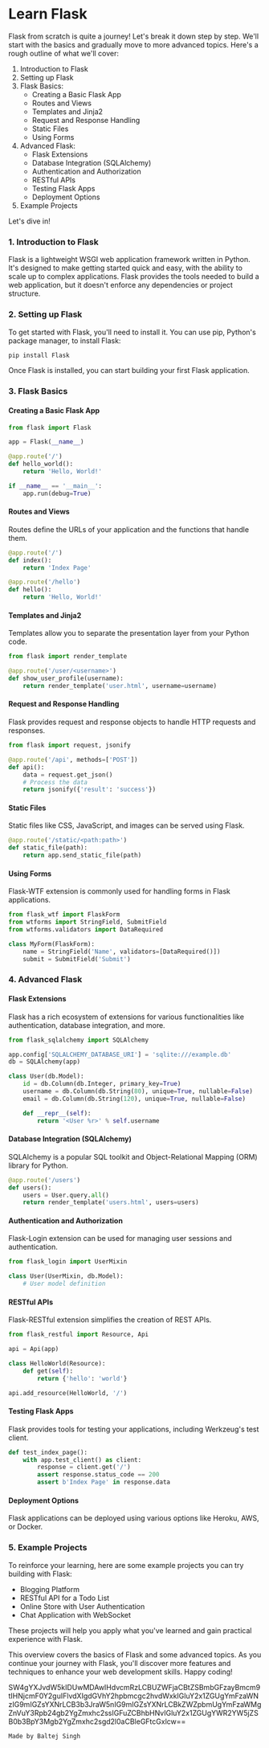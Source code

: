 # Learn Flask

Flask from scratch is quite a journey! Let's break it down step by step. We'll start with the basics and gradually move to more advanced topics. Here's a rough outline of what we'll cover:

1. Introduction to Flask
2. Setting up Flask
3. Flask Basics:
   - Creating a Basic Flask App
   - Routes and Views
   - Templates and Jinja2
   - Request and Response Handling
   - Static Files
   - Using Forms
4. Advanced Flask:
   - Flask Extensions
   - Database Integration (SQLAlchemy)
   - Authentication and Authorization
   - RESTful APIs
   - Testing Flask Apps
   - Deployment Options
5. Example Projects

Let's dive in!

### 1. Introduction to Flask

Flask is a lightweight WSGI web application framework written in Python. It's designed to make getting started quick and easy, with the ability to scale up to complex applications. Flask provides the tools needed to build a web application, but it doesn't enforce any dependencies or project structure.

### 2. Setting up Flask

To get started with Flask, you'll need to install it. You can use pip, Python's package manager, to install Flask:

```bash
pip install Flask
```

Once Flask is installed, you can start building your first Flask application.

### 3. Flask Basics

#### Creating a Basic Flask App

```python
from flask import Flask

app = Flask(__name__)

@app.route('/')
def hello_world():
    return 'Hello, World!'

if __name__ == '__main__':
    app.run(debug=True)
```

#### Routes and Views

Routes define the URLs of your application and the functions that handle them.

```python
@app.route('/')
def index():
    return 'Index Page'

@app.route('/hello')
def hello():
    return 'Hello, World!'
```

#### Templates and Jinja2

Templates allow you to separate the presentation layer from your Python code.

```python
from flask import render_template

@app.route('/user/<username>')
def show_user_profile(username):
    return render_template('user.html', username=username)
```

#### Request and Response Handling

Flask provides request and response objects to handle HTTP requests and responses.

```python
from flask import request, jsonify

@app.route('/api', methods=['POST'])
def api():
    data = request.get_json()
    # Process the data
    return jsonify({'result': 'success'})
```

#### Static Files

Static files like CSS, JavaScript, and images can be served using Flask.

```python
@app.route('/static/<path:path>')
def static_file(path):
    return app.send_static_file(path)
```

#### Using Forms

Flask-WTF extension is commonly used for handling forms in Flask applications.

```python
from flask_wtf import FlaskForm
from wtforms import StringField, SubmitField
from wtforms.validators import DataRequired

class MyForm(FlaskForm):
    name = StringField('Name', validators=[DataRequired()])
    submit = SubmitField('Submit')
```

### 4. Advanced Flask

#### Flask Extensions

Flask has a rich ecosystem of extensions for various functionalities like authentication, database integration, and more.

```python
from flask_sqlalchemy import SQLAlchemy

app.config['SQLALCHEMY_DATABASE_URI'] = 'sqlite:///example.db'
db = SQLAlchemy(app)

class User(db.Model):
    id = db.Column(db.Integer, primary_key=True)
    username = db.Column(db.String(80), unique=True, nullable=False)
    email = db.Column(db.String(120), unique=True, nullable=False)

    def __repr__(self):
        return '<User %r>' % self.username
```

#### Database Integration (SQLAlchemy)

SQLAlchemy is a popular SQL toolkit and Object-Relational Mapping (ORM) library for Python.

```python
@app.route('/users')
def users():
    users = User.query.all()
    return render_template('users.html', users=users)
```

#### Authentication and Authorization

Flask-Login extension can be used for managing user sessions and authentication.

```python
from flask_login import UserMixin

class User(UserMixin, db.Model):
    # User model definition
```

#### RESTful APIs

Flask-RESTful extension simplifies the creation of REST APIs.

```python
from flask_restful import Resource, Api

api = Api(app)

class HelloWorld(Resource):
    def get(self):
        return {'hello': 'world'}

api.add_resource(HelloWorld, '/')
```

#### Testing Flask Apps

Flask provides tools for testing your applications, including Werkzeug's test client.

```python
def test_index_page():
    with app.test_client() as client:
        response = client.get('/')
        assert response.status_code == 200
        assert b'Index Page' in response.data
```

#### Deployment Options

Flask applications can be deployed using various options like Heroku, AWS, or Docker.

### 5. Example Projects

To reinforce your learning, here are some example projects you can try building with Flask:
- Blogging Platform
- RESTful API for a Todo List
- Online Store with User Authentication
- Chat Application with WebSocket

These projects will help you apply what you've learned and gain practical experience with Flask.

This overview covers the basics of Flask and some advanced topics. As you continue your journey with Flask, you'll discover more features and techniques to enhance your web development skills. Happy coding!

SW4gYXJvdW5kIDUwMDAwIHdvcmRzLCBUZWFjaCBtZSBmbGFzayBmcm9tIHNjcmF0Y2guIFlvdXIgdGVhY2hpbmcgc2hvdWxkIGluY2x1ZGUgYmFzaWNzIG9mIGZsYXNrLCB3b3JraW5nIG9mIGZsYXNrLCBkZWZpbmUgYmFzaWMgZnVuY3Rpb24gb2YgZmxhc2ssIGFuZCBhbHNvIGluY2x1ZGUgYWR2YW5jZSB0b3BpY3Mgb2YgZmxhc2sgd2l0aCBleGFtcGxlcw==

```Made by Baltej Singh```
